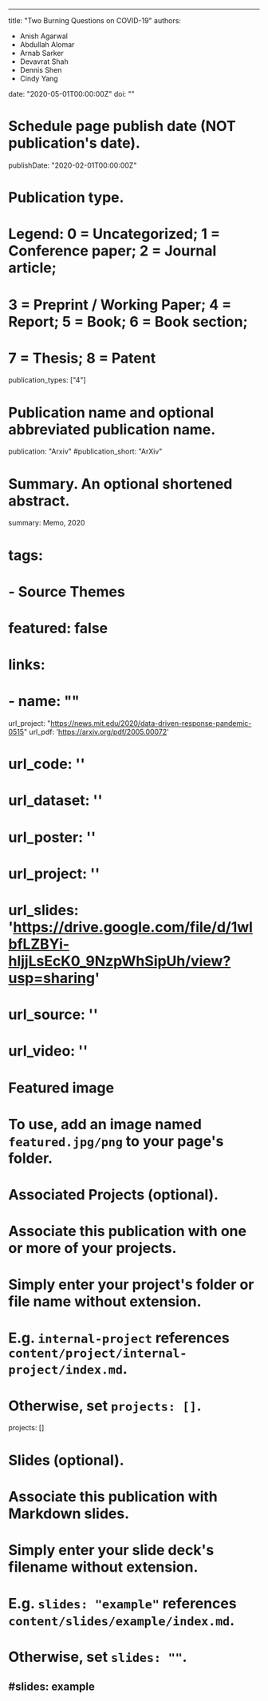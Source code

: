 
---
title: "Two Burning Questions on COVID-19"
authors:
- Anish Agarwal
- Abdullah Alomar
- Arnab Sarker
- Devavrat Shah
- Dennis Shen
- Cindy Yang

date: "2020-05-01T00:00:00Z"
doi: ""

# Schedule page publish date (NOT publication's date).
publishDate: "2020-02-01T00:00:00Z"

# Publication type.
# Legend: 0 = Uncategorized; 1 = Conference paper; 2 = Journal article;
# 3 = Preprint / Working Paper; 4 = Report; 5 = Book; 6 = Book section;
# 7 = Thesis; 8 = Patent
publication_types: ["4"]

# Publication name and optional abbreviated publication name.
publication: "Arxiv"
#publication_short: "ArXiv"


# Summary. An optional shortened abstract.
summary: Memo, 2020
# tags:
# - Source Themes
# featured: false

# links:
# - name: ""
url_project: "https://news.mit.edu/2020/data-driven-response-pandemic-0515"
url_pdf: 'https://arxiv.org/pdf/2005.00072'
# url_code: ''
# url_dataset: ''
# url_poster: ''
# url_project: ''
# url_slides: 'https://drive.google.com/file/d/1wlbfLZBYi-hljjLsEcK0_9NzpWhSipUh/view?usp=sharing'
# url_source: ''
# url_video: ''

# Featured image
# To use, add an image named `featured.jpg/png` to your page's folder. 

# Associated Projects (optional).
#   Associate this publication with one or more of your projects.
#   Simply enter your project's folder or file name without extension.
#   E.g. `internal-project` references `content/project/internal-project/index.md`.
#   Otherwise, set `projects: []`.
projects: []

# Slides (optional).
#   Associate this publication with Markdown slides.
#   Simply enter your slide deck's filename without extension.
#   E.g. `slides: "example"` references `content/slides/example/index.md`.
#   Otherwise, set `slides: ""`.
#slides: example
---


